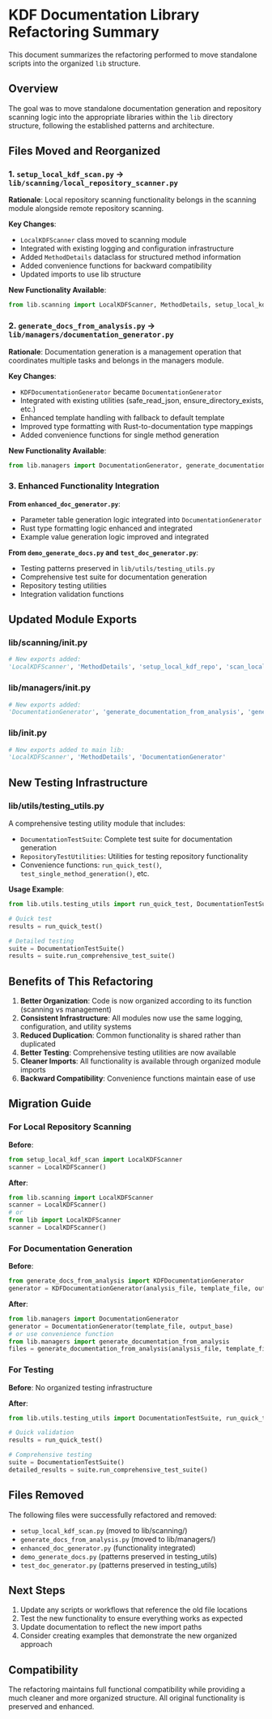 # KDF Documentation Library Refactoring Summary

This document summarizes the refactoring performed to move standalone scripts into the organized `lib` structure.

## Overview

The goal was to move standalone documentation generation and repository scanning logic into the appropriate libraries within the `lib` directory structure, following the established patterns and architecture.

## Files Moved and Reorganized

### 1. `setup_local_kdf_scan.py` → `lib/scanning/local_repository_scanner.py`

**Rationale**: Local repository scanning functionality belongs in the scanning module alongside remote repository scanning.

**Key Changes**:
- `LocalKDFScanner` class moved to scanning module
- Integrated with existing logging and configuration infrastructure
- Added `MethodDetails` dataclass for structured method information
- Added convenience functions for backward compatibility
- Updated imports to use lib structure

**New Functionality Available**:
```python
from lib.scanning import LocalKDFScanner, MethodDetails, setup_local_kdf_repo, scan_local_methods
```

### 2. `generate_docs_from_analysis.py` → `lib/managers/documentation_generator.py`

**Rationale**: Documentation generation is a management operation that coordinates multiple tasks and belongs in the managers module.

**Key Changes**:
- `KDFDocumentationGenerator` became `DocumentationGenerator`
- Integrated with existing utilities (safe_read_json, ensure_directory_exists, etc.)
- Enhanced template handling with fallback to default template
- Improved type formatting with Rust-to-documentation type mappings
- Added convenience functions for single method generation

**New Functionality Available**:
```python
from lib.managers import DocumentationGenerator, generate_documentation_from_analysis, generate_single_method_doc
```

### 3. Enhanced Functionality Integration

**From `enhanced_doc_generator.py`**:
- Parameter table generation logic integrated into `DocumentationGenerator`
- Rust type formatting logic enhanced and integrated
- Example value generation logic improved and integrated

**From `demo_generate_docs.py` and `test_doc_generator.py`**:
- Testing patterns preserved in `lib/utils/testing_utils.py`
- Comprehensive test suite for documentation generation
- Repository testing utilities
- Integration validation functions

## Updated Module Exports

### lib/scanning/__init__.py
```python
# New exports added:
'LocalKDFScanner', 'MethodDetails', 'setup_local_kdf_repo', 'scan_local_methods'
```

### lib/managers/__init__.py
```python
# New exports added:
'DocumentationGenerator', 'generate_documentation_from_analysis', 'generate_single_method_doc'
```

### lib/__init__.py
```python
# New exports added to main lib:
'LocalKDFScanner', 'MethodDetails', 'DocumentationGenerator'
```

## New Testing Infrastructure

### lib/utils/testing_utils.py

A comprehensive testing utility module that includes:

- `DocumentationTestSuite`: Complete test suite for documentation generation
- `RepositoryTestUtilities`: Utilities for testing repository functionality
- Convenience functions: `run_quick_test()`, `test_single_method_generation()`, etc.

**Usage Example**:
```python
from lib.utils.testing_utils import run_quick_test, DocumentationTestSuite

# Quick test
results = run_quick_test()

# Detailed testing
suite = DocumentationTestSuite()
results = suite.run_comprehensive_test_suite()
```

## Benefits of This Refactoring

1. **Better Organization**: Code is now organized according to its function (scanning vs management)
2. **Consistent Infrastructure**: All modules now use the same logging, configuration, and utility systems
3. **Reduced Duplication**: Common functionality is shared rather than duplicated
4. **Better Testing**: Comprehensive testing utilities are now available
5. **Cleaner Imports**: All functionality is available through organized module imports
6. **Backward Compatibility**: Convenience functions maintain ease of use

## Migration Guide

### For Local Repository Scanning

**Before**:
```python
from setup_local_kdf_scan import LocalKDFScanner
scanner = LocalKDFScanner()
```

**After**:
```python
from lib.scanning import LocalKDFScanner
scanner = LocalKDFScanner()
# or
from lib import LocalKDFScanner
scanner = LocalKDFScanner()
```

### For Documentation Generation

**Before**:
```python
from generate_docs_from_analysis import KDFDocumentationGenerator
generator = KDFDocumentationGenerator(analysis_file, template_file, output_base)
```

**After**:
```python
from lib.managers import DocumentationGenerator
generator = DocumentationGenerator(template_file, output_base)
# or use convenience function
from lib.managers import generate_documentation_from_analysis
files = generate_documentation_from_analysis(analysis_file, template_file, output_base)
```

### For Testing

**Before**: No organized testing infrastructure

**After**:
```python
from lib.utils.testing_utils import DocumentationTestSuite, run_quick_test

# Quick validation
results = run_quick_test()

# Comprehensive testing
suite = DocumentationTestSuite()
detailed_results = suite.run_comprehensive_test_suite()
```

## Files Removed

The following files were successfully refactored and removed:
- `setup_local_kdf_scan.py` (moved to lib/scanning/)
- `generate_docs_from_analysis.py` (moved to lib/managers/)
- `enhanced_doc_generator.py` (functionality integrated)
- `demo_generate_docs.py` (patterns preserved in testing_utils)
- `test_doc_generator.py` (patterns preserved in testing_utils)

## Next Steps

1. Update any scripts or workflows that reference the old file locations
2. Test the new functionality to ensure everything works as expected
3. Update documentation to reflect the new import paths
4. Consider creating examples that demonstrate the new organized approach

## Compatibility

The refactoring maintains full functional compatibility while providing a much cleaner and more organized structure. All original functionality is preserved and enhanced. 